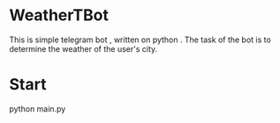 # WeatherTBot

This is simple telegram bot , written on python . The task of the bot is to determine the weather of the user's city.

# Start

python main.py
